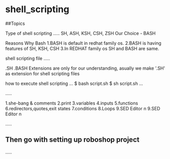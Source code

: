 # shell_scripting

##Topics

Type of shell scripting
.....
SH, ASH, KSH, CSH, ZSH
Our Choice - BASH

Reasons Why Bash
1.BASH is default in redhat family os.
2.BASH is having features of SH, KSH, CSH
3.In REDHAT family os SH and BASH are same.

shell scripting file
.....

.SH
.BASH
Extensions are only for our understanding, asually we make '.SH' as extension for shell scripting files


how to execute shell scripting
...
$ bash script.sh
$ sh script.sh
...

.....

1.she-bang & comments
2.print
3.variables
4.inputs
5.functions
6.redirectors,quotes,exit states
7.conditions
8.Loops
9.SED Editor n
9.SED Editor n

.....
## Then go with setting up roboshop project
.....
